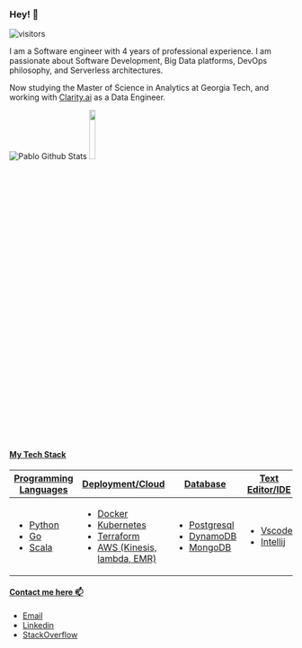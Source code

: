 ### Hey! 👋

![visitors](https://visitor-badge.glitch.me/badge?page_id=pablosjv.pablosjv) 

I am a Software engineer with 4 years of professional experience. I am passionate about Software Development, Big Data platforms, DevOps philosophy, and Serverless architectures.

Now studying the Master of Science in Analytics at Georgia Tech, and working with [Clarity.ai](https://clarity.ai/) as a Data Engineer.


![Pablo Github Stats](https://github-readme-stats.vercel.app/api?username=pablosjv&count_private=true&show_icons=true) <a href="https://www.notion.so/pablosanjosevillar/Pablo-San-Jos-Villar-CV-d67f4eb504d542f4b0dcc236c7f914af"><img src="https://www.certmetrics.com/api/ob/image/amazon/c/2" width="15%">

#### My Tech Stack

| Programming Languages | Deployment/Cloud                                               | Database                          | Text Editor/IDE     | Frameworks                        |
|-----------------------|----------------------------------------------------------------|-----------------------------------|---------------------|-----------------------------------|
| <ul><li>Python<li>Go<li>Scala| <ul><li>Docker<li>Kubernetes<li>Terraform<li>AWS (Kinesis, lambda, EMR) | <ul><li>Postgresql<li>DynamoDB<li>MongoDB | <ul><li>Vscode <li>Intellij | <ul><li>Pandas <li>Dask <li>Spark <li>Airflow |


#### Contact me here 📫

- [Email](https://bit.ly/contact-pablosjv)
- [Linkedin](https://bit.ly/linkedin-pablosjv)
- [StackOverflow](https://bit.ly/stackoverflow-pablosjv)
